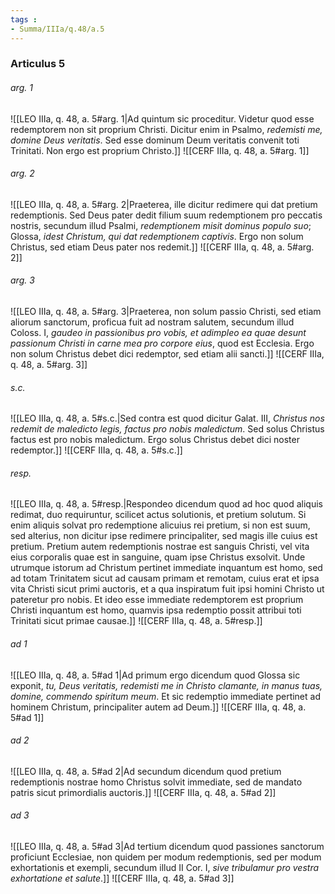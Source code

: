 ```yaml
---
tags : 
- Summa/IIIa/q.48/a.5
---
```


### Articulus 5

###### arg. 1
![[LEO IIIa, q. 48, a. 5#arg. 1|Ad quintum sic proceditur. Videtur quod esse redemptorem non sit proprium Christi. Dicitur enim in Psalmo, *redemisti me, domine Deus veritatis*. Sed esse dominum Deum veritatis convenit toti Trinitati. Non ergo est proprium Christo.]]
![[CERF IIIa, q. 48, a. 5#arg. 1]]

###### arg. 2
![[LEO IIIa, q. 48, a. 5#arg. 2|Praeterea, ille dicitur redimere qui dat pretium redemptionis. Sed Deus pater dedit filium suum redemptionem pro peccatis nostris, secundum illud Psalmi, *redemptionem misit dominus populo suo*; Glossa, *idest Christum, qui dat redemptionem captivis*. Ergo non solum Christus, sed etiam Deus pater nos redemit.]]
![[CERF IIIa, q. 48, a. 5#arg. 2]]

###### arg. 3
![[LEO IIIa, q. 48, a. 5#arg. 3|Praeterea, non solum passio Christi, sed etiam aliorum sanctorum, proficua fuit ad nostram salutem, secundum illud Coloss. I, *gaudeo in passionibus pro vobis, et adimpleo ea quae desunt passionum Christi in carne mea pro corpore eius*, quod est Ecclesia. Ergo non solum Christus debet dici redemptor, sed etiam alii sancti.]]
![[CERF IIIa, q. 48, a. 5#arg. 3]]

###### s.c.
![[LEO IIIa, q. 48, a. 5#s.c.|Sed contra est quod dicitur Galat. III, *Christus nos redemit de maledicto legis, factus pro nobis maledictum*. Sed solus Christus factus est pro nobis maledictum. Ergo solus Christus debet dici noster redemptor.]]
![[CERF IIIa, q. 48, a. 5#s.c.]]

###### resp.
![[LEO IIIa, q. 48, a. 5#resp.|Respondeo dicendum quod ad hoc quod aliquis redimat, duo requiruntur, scilicet actus solutionis, et pretium solutum. Si enim aliquis solvat pro redemptione alicuius rei pretium, si non est suum, sed alterius, non dicitur ipse redimere principaliter, sed magis ille cuius est pretium. Pretium autem redemptionis nostrae est sanguis Christi, vel vita eius corporalis quae est in sanguine, quam ipse Christus exsolvit. Unde utrumque istorum ad Christum pertinet immediate inquantum est homo, sed ad totam Trinitatem sicut ad causam primam et remotam, cuius erat et ipsa vita Christi sicut primi auctoris, et a qua inspiratum fuit ipsi homini Christo ut pateretur pro nobis. Et ideo esse immediate redemptorem est proprium Christi inquantum est homo, quamvis ipsa redemptio possit attribui toti Trinitati sicut primae causae.]]
![[CERF IIIa, q. 48, a. 5#resp.]]

###### ad 1
![[LEO IIIa, q. 48, a. 5#ad 1|Ad primum ergo dicendum quod Glossa sic exponit, *tu, Deus veritatis, redemisti me in Christo clamante, in manus tuas, domine, commendo spiritum meum*. Et sic redemptio immediate pertinet ad hominem Christum, principaliter autem ad Deum.]]
![[CERF IIIa, q. 48, a. 5#ad 1]]

###### ad 2
![[LEO IIIa, q. 48, a. 5#ad 2|Ad secundum dicendum quod pretium redemptionis nostrae homo Christus solvit immediate, sed de mandato patris sicut primordialis auctoris.]]
![[CERF IIIa, q. 48, a. 5#ad 2]]

###### ad 3
![[LEO IIIa, q. 48, a. 5#ad 3|Ad tertium dicendum quod passiones sanctorum proficiunt Ecclesiae, non quidem per modum redemptionis, sed per modum exhortationis et exempli, secundum illud II Cor. I, *sive tribulamur pro vestra exhortatione et salute*.]]
![[CERF IIIa, q. 48, a. 5#ad 3]]

